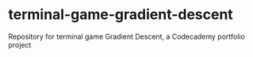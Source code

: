 # terminal-game-gradient-descent
Repository for terminal game Gradient Descent, a Codecademy portfolio project
